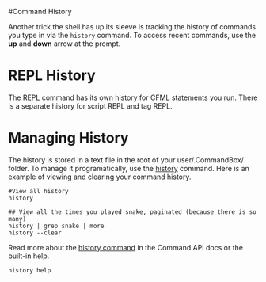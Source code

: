 #Command History

Another trick the shell has up its sleeve is tracking the history of commands you type in via the `history` command. To access recent commands, use the **up** and **down** arrow at the prompt.

# REPL History
The REPL command has its own history for CFML statements you run. There is a separate history for script REPL and tag REPL.

# Managing History
The history is stored in a text file in the root of your user/.CommandBox/ folder. To manage it programatically, use the [history](http://apidocs.ortussolutions.com/commandbox/1.0.0/index.html?commandbox/system/commands/history.html) command. Here is an example of viewing and clearing your command history.

```
#View all history
history

## View all the times you played snake, paginated (because there is so many)
history | grep snake | more
history --clear
```

Read more about the [history command](http://apidocs.ortussolutions.com/commandbox/1.0.0/index.html?commandbox/system/commands/history.html) in the Command API docs or the built-in help.

```
history help
```